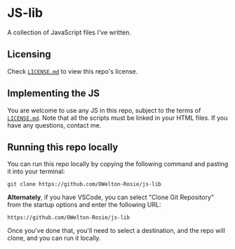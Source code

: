 # JS-lib
A collection of JavaScript files I've written.

## Licensing
Check <a href="https://github.com/OWelton-Rosie/JS-lib/blob/main/LICENSE">`LICENSE.md`</a> to view this repo's license.

## Implementing the JS
You are welcome to use any JS in this repo, subject to the terms of <a href="https://github.com/OWelton-Rosie/JS-lib/blob/main/LICENSE">`LICENSE.md`</a>. Note that all the scripts must be linked in your HTML files. If you have any questions, contact me. 

## Running this repo locally
You can run this repo locally by copying the following command and pasting it into your terminal:

```
git clone https://github.com/OWelton-Rosie/js-lib
```



<strong>Alternately</strong>, if you have VSCode, you can select "Clone Git Repository" from the startup options and enter the following URL: 

```
https://github.com/OWelton-Rosie/js-lib
```

Once you've done that, you'll need to select a destination, and the repo will clone, and you can run it locally. 

